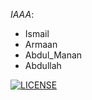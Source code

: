 *IAAA*:
- Ismail 
- Armaan 
- Abdul_Manan 
- Abdullah


[![LICENSE](https://img.shields.io/github/license/ismail5626/sem.svg?style=flat-square)](https://github.com/<github-username>/sem/blob/master/LICENSE)
